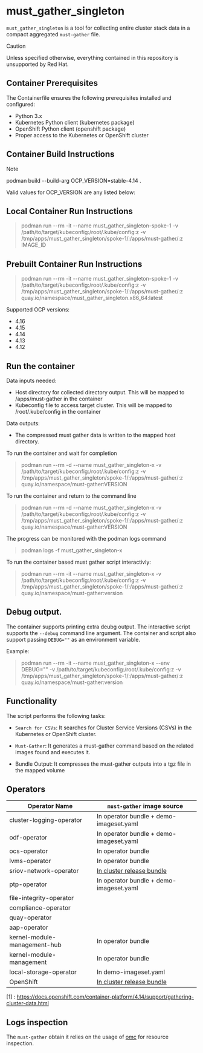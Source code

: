 # must_gather_singleton

`must_gather_singleton` is a tool for collecting entire cluster stack data in a compact aggregated `must-gather` file.

> [!CAUTION]
> Unless specified otherwise, everything contained in this repository is unsupported by Red Hat.

## Container Prerequisites

The Containerfile ensures the following prerequisites installed and configured:

- Python 3.x
- Kubernetes Python client (kubernetes package)
- OpenShift Python client (openshift package)
- Proper access to the Kubernetes or OpenShift cluster

## Container Build Instructions

> [!NOTE]  
> podman build --build-arg OCP_VERSION=stable-4.14 .

Valid values for OCP_VERSION are any listed below:


## Local Container Run Instructions

> podman run --rm -it --name must_gather_singleton-spoke-1 -v /path/to/target/kubeconfig:/root/.kube/config:z -v /tmp/apps/must_gather_singleton/spoke-1/:/apps/must-gather/:z IMAGE_ID

## Prebuilt Container Run Instructions

> podman run --rm -it --name must_gather_singleton-spoke-1 -v /path/to/target/kubeconfig:/root/.kube/config:z -v /tmp/apps/must_gather_singleton/spoke-1/:/apps/must-gather/:z quay.io/namespace/must_gather_singleton.x86_64:latest

Supported OCP versions:
- 4.16
- 4.15
- 4.14
- 4.13
- 4.12


## Run the container

Data inputs needed:

- Host directory for collected directory output. This will be mapped to /apps/must-gather in the container
- Kubeconfig file to access target cluster. This will be mapped to /root/.kube/config in the container

Data outputs:
- The compressed must gather data is written to the mapped host directory. 

To run the container and wait for completion

> podman run --rm -d --name must_gather_singleton-x -v /path/to/target/kubeconfig:/root/.kube/config:z -v /tmp/apps/must_gather_singleton/spoke-1/:/apps/must-gather/:z quay.io/namespace/must-gather:VERSION

To run the container and return to the command line

> podman run --rm -d --name must_gather_singleton-x -v /path/to/target/kubeconfig:/root/.kube/config:z -v /tmp/apps/must_gather_singleton/spoke-1/:/apps/must-gather/:z quay.io/namespace/must-gather:VERSION

The progress can be monitored with the podman logs command

> podman logs -f must_gather_singleton-x

To run the container based must gather script interactivly:

> podman run --rm -it --name must_gather_singleton-x -v /path/to/target/kubeconfig:/root/.kube/config:z -v /tmp/apps/must_gather_singleton/spoke-1/:/apps/must-gather/:z quay.io/namespace/must-gather:version

## Debug output.

The container supports printing extra deubg output. The interactive script supports the `--debug` command line argument. The container and script also support passing `DEBUG=""` as an environment variable. 

Example: 

> podman run --rm -it --name must_gather_singleton-x --env DEBUG="" -v /path/to/target/kubeconfig:/root/.kube/config:z -v /tmp/apps/must_gather_singleton/spoke-1/:/apps/must-gather/:z quay.io/namespace/must-gather:version


## Functionality
The script performs the following tasks:

- `Search for CSVs`: It searches for Cluster Service Versions (CSVs) in the Kubernetes or OpenShift cluster.

- `Must-Gather`: It generates a must-gather command based on the related images found and executes it.

- Bundle Output: It compresses the must-gather outputs into a tgz file in the mapped volume 


## Operators 

| Operator Name              | `must-gather` image source  |
|----------------------------|---------------------------|
| cluster-logging-operator   | In operator bundle + demo-imageset.yaml       |
| odf-operator               | In operator bundle + demo-imageset.yaml       |
| ocs-operator               | In operator bundle        |
| lvms-operator              | In operator bundle        |
| sriov-network-operator     | [In cluster release bundle](https://github.com/openshift/must-gather) |
| ptp-operator               | In operator bundle + demo-imageset.yaml       |
| file-integrity-operator    |
| compliance-operator        |
| quay-operator              |
| aap-operator               |
| kernel-module-management-hub |In operator bundle        |
| kernel-module-management   |  In operator bundle        |
| local-storage-operator     | In demo-imageset.yaml      |
| OpenShift                  | [In cluster release bundle](https://github.com/openshift/must-gather) |

[1] : https://docs.openshift.com/container-platform/4.14/support/gathering-cluster-data.html



## Logs inspection

The `must-gather` obtain it relies on the usage of [omc](https://github.com/gmeghnag/omc)  for resource inspection.
